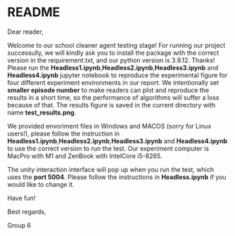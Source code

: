 # README 
Dear reader,

Welcome to our school cleaner agent testing stage! For running our project successully, we will kindly ask you to install the package with the correct version in the requirement.txt, and our python version is 3.9.12. Thanks! Please run the **Headless1.ipynb**,**Headless2.ipynb**,**Headless3.ipynb** and **Headless4.ipynb** jupyter notebook to reproduce the experimental figure for four different experiment environments in our report. We intentionally set **smaller episode number** to make readers can plot and reproduce the results in a short time, so the performance of algorithms will suffer a loss because of that. The results figure is saved in the current directory with name **test_results.png**. 

We provided envoriment files in Windows and MACOS (sorry for Linux users!), please follow the instruction in **Headless1.ipynb**,**Headless2.ipynb**,**Headless3.ipynb** and **Headless4.ipynb** to use the correct version to run the test. Our experiment computer is MacPro with M1 and ZenBook with IntelCore i5-8265.

The unity interaction interface will pop up when you run the test, which uses the **port 5004**. Please follow the instructions in **Headless.ipynb** if you would like to change it.

Have fun!

Best regards,

Group 6

